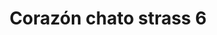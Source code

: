 ---
title: Corazón chato strass 6
date: 
draft: false

# descripcion
description : Aros pasantes en plata 925 y strass. Traba con mariposita.

materials: Plata 925

color: 

dimensions: Ancho 0,80 cm

code: 01-06-1136

type: "Aros"

categories: []

price: $1.660,00

price_eftvo: $1.410,00

# Images
# first image will be shown in the product page
images:
  # - image: "images/path_to_image"
  # La ubicacion de las imagenes es imagenes/Aros/Aros.Strass/01-06-1136-corazon-chato-strass-6
  - image: "./images/aros/strass/01-06-1136-corazon-chato-strass-6.jpg"
---